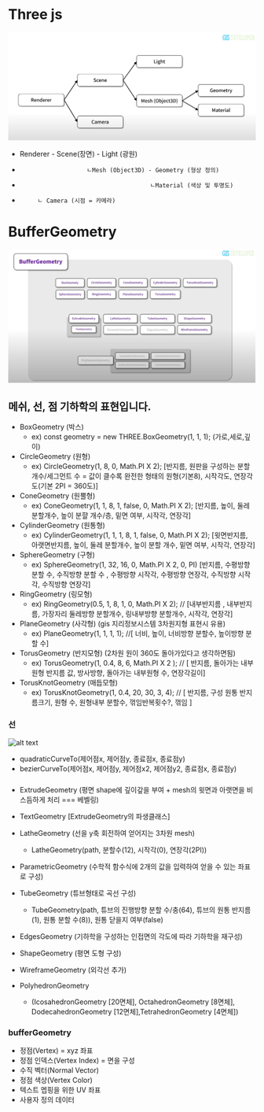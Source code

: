 # Three js

![alt text](./image/three.png)

- Renderer - Scene(장면) - Light (광원)
-                        ㄴMesh (Object3D) - Geometry (형상 정의)
-                                          ㄴMaterial (색상 및 투명도)
-          ㄴ Camera (시점 = 카메라)

# BufferGeometry

![alt text](./image/three2.png)

## 메쉬, 선, 점 기하학의 표현입니다.

- BoxGeometry (박스)
  - ex) const geometry = new THREE.BoxGeometry(1, 1, 1); (가로,세로,깊이)
- CircleGeometry (원형)
  - ex) CircleGeometry(1, 8, 0, Math.PI X 2); [반지름, 원판을 구성하는 분할개수/세그먼트 수 = 값이 클수록 완전한 형태의 원형(기본8), 시작각도, 연장각도(기본 2PI = 360도)]
- ConeGeometry (원뿔형)
  - ex) ConeGeometry(1, 1, 8, 1, false, 0, Math.PI X 2); [반지름, 높이, 둘레 분할개수, 높이 분햘 개수/층, 밑면 여부, 시작각, 연장각]
- CylinderGeometry (원통형)
  - ex) CylinderGeometry(1, 1, 1, 8, 1, false, 0, Math.PI X 2); [윗면반지름, 아랫면반지름, 높이, 둘레 분할개수, 높이 분할 개수, 밑면 여부, 시작각, 연장각]
- SphereGeometry (구형)
  - ex) SphereGeometry(1, 32, 16, 0, Math.PI X 2, 0, PI) [반지름, 수평방향 분할 수, 수직방향 분할 수 , 수평방향 시작각, 수평방향 연장각, 수직방향 시작각, 수직방향 연장각]
- RingGeometry (링모형)
  - ex) RingGeometry(0.5, 1, 8, 1, 0, Math.PI X 2); // [내부반지름 , 내부반지름, 가장자리 둘레방향 분할개수, 링내부방향 분할개수, 시작각, 연장각]
- PlaneGeometry (사각형) (gis 지리정보시스템 3차원지형 표현시 유용)
  - ex) PlaneGeometry(1, 1, 1, 1); //[ 너비, 높이, 너비방향 분할수, 높이방향 분할 수]
- TorusGeometry (반지모형) (2차원 원이 360도 돌아가있다고 생각하면됨)
  - ex) TorusGeometry(1, 0.4, 8, 6, Math.PI X 2 ); // [ 반지름, 돌아가는 내부원형 반지름 값, 방사방향, 돌아가는 내부원형 수, 연장각길이]
- TorusKnotGeometry (매듭모형)
  - ex) TorusKnotGeometry(1, 0.4, 20, 30, 3, 4); // [ 반지름, 구성 원통 반지름크기, 원형 수, 원형내부 분할수, 꺾임반복횟수?, 꺾임 ]

### 선

![alt text](https://mblogthumb-phinf.pstatic.net/20121013_234/javaking75_13500553141650YoRa_PNG/2012-10-13_002043.png?type=w2)

- quadraticCurveTo(제어점x, 제어점y, 종료점x, 종료점y)
- bezierCurveTo(제어점x, 제어점y, 제어점x2, 제어점y2, 종료점x, 종료점y)

###

- ExtrudeGeometry (평면 shape에 깊이갚을 부여 + mesh의 윗면과 아랫면을 비스듬하게 처리 === 베벨링)
- TextGeometry [ExtrudeGeometry의 파생클래스]
- LatheGeometry (선을 y축 회전하여 얻어지는 3차원 mesh)
  - LatheGeometry(path, 분할수(12), 시작각(0), 연장각(2PI))
- ParametricGeometry (수학적 함수식에 2개의 값을 입력하여 얻을 수 있는 좌표로 구성)
- TubeGeometry (튜브형태로 곡선 구성)
  - TubeGeometry(path, 튜브의 진행방향 분할 수/충(64), 튜브의 원통 반지름(1), 원통 분할 수(8)), 원통 닫을지 여부(false)
- EdgesGeometry (기하학을 구성하는 인접면의 각도에 따라 기하학을 재구성)
- ShapeGeometry (평면 도형 구성)
- WireframeGeometry (외각선 추가)

- PolyhedronGeometry
  - (IcosahedronGeometry [20면체], OctahedronGeometry [8면체], DodecahedronGeometry [12면체],TetrahedronGeometry [4면체])

### bufferGeometry

- 정점(Vertex) = xyz 좌표
- 정점 인덱스(Vertex Index) = 면을 구성
- 수직 벡터(Normal Vector)
- 정점 색상(Vertex Color)
- 텍스트 멥핑을 위한 UV 좌표
- 사용자 정의 데이터
